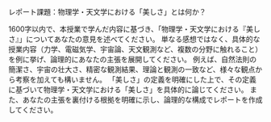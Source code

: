 レポート課題：物理学・天文学における「美しさ」とは何か？

1600字以内で、本授業で学んだ内容に基づき、「物理学・天文学における『美しさ』」についてあなたの意見を述べてください。  単なる感想ではなく、具体的な授業内容（力学、電磁気学、宇宙論、天文観測など、複数の分野に触れること）を例に挙げ、論理的にあなたの主張を展開してください。  例えば、自然法則の簡潔さ、宇宙の壮大さ、精密な観測結果、理論と観測の一致など、様々な観点から考察を加えても構いません。  「美しさ」の定義を明確にした上で、その定義に基づいて物理学・天文学における「美しさ」を具体的に論じてください。  また、あなたの主張を裏付ける根拠を明確に示し、論理的な構成でレポートを作成してください。
